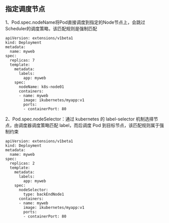 指定调度节点
---
1、Pod.spec.nodeName将Pod直接调度到指定的Node节点上，会跳过Scheduler的调度策略，该匹配规则是强制匹配  
```
apiVersion: extensions/v1beta1
kind: Deployment
metadata:
  name: myweb
spec:
  replicas: 7
  template:
    metadata:
      labels:
        app: myweb
    spec:
      nodeName: k8s-node01
      containers:
      - name: myweb
        image: ikubernetes/myapp:v1
        ports:
        - containerPort: 80
```  

2、Pod.spec.nodeSelector：通过 kubernetes 的 label-selector 机制选择节点，由调度器调度策略匹配 label，而后调度 Pod 到目标节点，该匹配规则属于强制约束  
```
apiVersion: extensions/v1beta1
kind: Deployment
metadata:
  name: myweb
spec:
  replicas: 2
  template:
    metadata:
      labels:
        app: myweb
    spec:
      nodeSelector:
        type: backEndNode1
      containers:
      - name: myweb
        image: ikubernetes/myapp:v1
        ports:
        - containerPort: 80
```  
